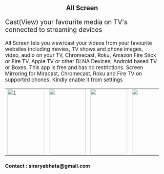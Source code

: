 <!-- #######  THIS IS A COMMENT - Visible only in the source editor #########-->
<h2 style="text-align: center;">All Screen</h2>
<p style="font-size: 1.5em;">Cast(View) your favourite media on TV's connected to streaming devices</p>
<p style="font-size: 1.2em;">All Screen lets you view/cast your videos from your favourite websites including movies, TV shows and phone images, video, audio on your TV, Chromecast, Roku, Amazon Fire Stick or Fire TV, Apple TV or other DLNA Devices, Android based TV or Boxes. This app is free and has no restrictions. Screen Mirroring for Miracast, Chromecast, Roku and Fire TV on supported phones. Kindly enable it from settings</p>
<table class="editorDemoTable">
<tbody>
<tr>
<td><img src="https://play-lh.googleusercontent.com/iAAK1XEXKGpIdoJrAx8MMBrw3btjmJWlVCcOeAnoc1HoxKy8KqjGgoXLk7lKcGGmYNo=w1440-h620-rw" alt="1" width="120" height="213" /></td>
<td><img src="https://play-lh.googleusercontent.com/vn_CtbbRQU2iQmO0OWAq_AXlpy2xiZ7KfAvzELYIAQHRiC8eBd-S3d61J340WWhXoQ=w1440-h620-rw" alt="" width="120" height="213" /></td>
<td><img src="https://play-lh.googleusercontent.com/jDsyu2XpAh8z8-hJnWbMZH5aEiVKyTJphe2PctJH6GaLedKdA_EbiLF-1H_jNN6DHA=w1440-h620-rw" alt="" width="120" height="213" /></td>
<td><img src="https://play-lh.googleusercontent.com/_LG5B6jnYDoYhg_UjO6_xFvXpeXyVkgFeqPEmqt_hWnV2VnXJIXBfJa4uQMART7nyfc=w1440-h620-rw" alt="" width="120" height="213" /></td>
</tr>
</tbody>
</table>
<h3>Contact : siraryabhata@gmail.com</h3>
